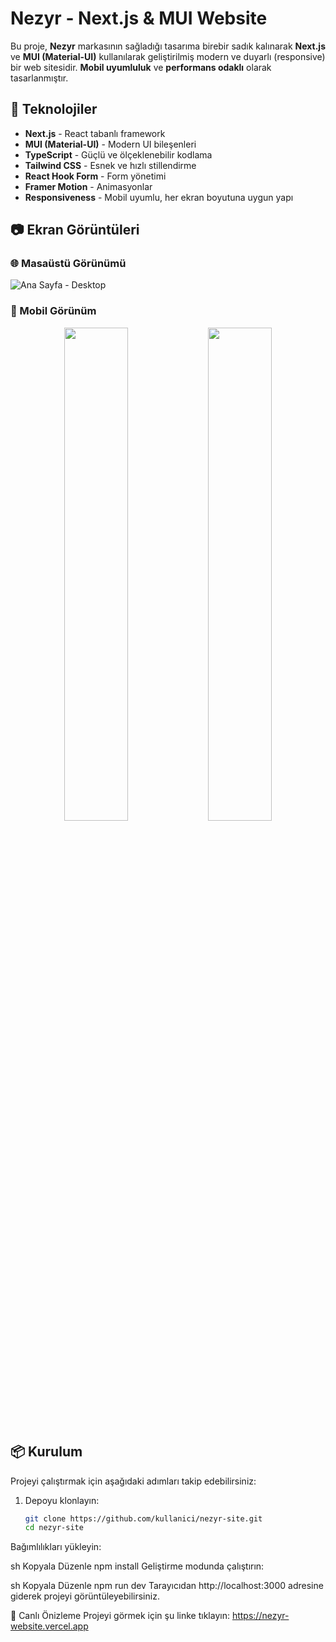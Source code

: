 # Nezyr - Next.js & MUI Website

Bu proje, **Nezyr** markasının sağladığı tasarıma birebir sadık kalınarak **Next.js** ve **MUI (Material-UI)** kullanılarak geliştirilmiş modern ve duyarlı (responsive) bir web sitesidir. **Mobil uyumluluk** ve **performans odaklı** olarak tasarlanmıştır.

## 🚀 Teknolojiler
- **Next.js** - React tabanlı framework
- **MUI (Material-UI)** - Modern UI bileşenleri
- **TypeScript** - Güçlü ve ölçeklenebilir kodlama
- **Tailwind CSS** - Esnek ve hızlı stillendirme
- **React Hook Form** - Form yönetimi
- **Framer Motion** - Animasyonlar
- **Responsiveness** - Mobil uyumlu, her ekran boyutuna uygun yapı

## 📷 Ekran Görüntüleri

### 🌐 Masaüstü Görünümü
![Ana Sayfa - Desktop](https://firebasestorage.googleapis.com/v0/b/chat-api-aa04a.appspot.com/o/nezyr%2FEkran%20g%C3%B6r%C3%BCnt%C3%BCs%C3%BC%202025-03-26%20085412.png?alt=media&token=89d99510-32cf-4bae-9ec6-975d52db97d6)

### 📱 Mobil Görünüm
<p align="center">
  <img src="https://firebasestorage.googleapis.com/v0/b/chat-api-aa04a.appspot.com/o/nezyr%2Fmobil.png?alt=media&token=1003b649-a740-4496-bf2c-4a6e497b4176" width="45%">
  <img src="https://firebasestorage.googleapis.com/v0/b/chat-api-aa04a.appspot.com/o/nezyr%2Fmobil3.png?alt=media&token=d29e4f71-989b-4589-8b05-51d942b15bc1" width="45%">
</p>

## 📦 Kurulum
Projeyi çalıştırmak için aşağıdaki adımları takip edebilirsiniz:

1. Depoyu klonlayın:
   ```sh
   git clone https://github.com/kullanici/nezyr-site.git
   cd nezyr-site
Bağımlılıkları yükleyin:

sh
Kopyala
Düzenle
npm install
Geliştirme modunda çalıştırın:

sh
Kopyala
Düzenle
npm run dev
Tarayıcıdan http://localhost:3000 adresine giderek projeyi görüntüleyebilirsiniz.

🔗 Canlı Önizleme
Projeyi görmek için şu linke tıklayın: https://nezyr-website.vercel.app
